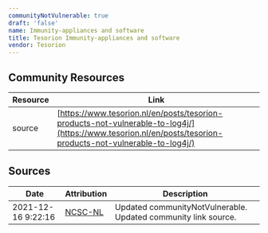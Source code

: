 ```yaml
---
communityNotVulnerable: true
draft: 'false'
name: Immunity-appliances and software
title: Tesorion Immunity-appliances and software
vendor: Tesorion
---
```



## Community Resources
| Resource | Link |
| --- | --- |
| source | [https://www.tesorion.nl/en/posts/tesorion-products-not-vulnerable-to-log4j/](https://www.tesorion.nl/en/posts/tesorion-products-not-vulnerable-to-log4j/) |


## Sources
| Date | Attribution | Description |
| --- | --- | --- |
| 2021-12-16 9:22:16 | [NCSC-NL](https://github.com/NCSC-NL/log4shell/blob/main/software/README.md) | Updated communityNotVulnerable. Updated community link source.  |
